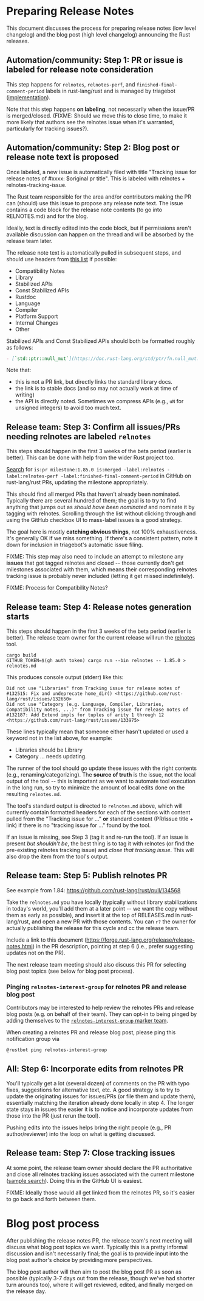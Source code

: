 # Preparing Release Notes

This document discusses the process for preparing release notes (low level
changelog) and the blog post (high level changelog) announcing the Rust
releases.

## Automation/community: Step 1: PR or issue is labeled for release note consideration

This step happens for `relnotes`, `relnotes-perf`, and `finished-final-comment-period`
labels in rust-lang/rust and is managed by triagebot
([implementation](https://github.com/rust-lang/triagebot/blob/38b904f010338e3847bf1eba651356985c6f1df1/src/handlers/relnotes.rs#L67)).

Note that this step happens **on labeling**, not necessarily when the issue/PR
is merged/closed. (FIXME: Should we move this to close time, to make it more
likely that authors see the relnotes issue when it's warranted, particularly
for tracking issues?).

## Automation/community: Step 2: Blog post or release note text is proposed

Once labeled, a new issue is automatically filed with title "Tracking issue for
release notes of #xxxx: $original pr title". This is labeled with relnotes +
relnotes-tracking-issue.

The Rust team responsible for the area and/or contributors making the PR can
(should) use this issue to propose any release note text. The issue contains a
code block for the release note contents (to go into RELNOTES.md) and for the blog.

Ideally, text is directly edited into the code block, but if permissions aren't
available discussion can happen on the thread and will be absorbed by the
release team later.

The release note text is automatically pulled in subsequent steps, and should use headers from [this list] if possible:

[this list]: https://github.com/rust-lang/relnotes/blob/21ed8b35851a34cae062bb342810a0280bbd19d7/src/main.rs#L454-L463

* Compatibility Notes
* Library
* Stabilized APIs
* Const Stabilized APIs
* Rustdoc
* Language
* Compiler
* Platform Support
* Internal Changes
* Other

Stabilized APIs and Const Stabilized APIs should both be formatted roughly as follows:

```md
- [`std::ptr::null_mut`](https://doc.rust-lang.org/std/ptr/fn.null_mut.html)
```

Note that:

* this is not a PR link, but directly links the standard library docs.
* the link is to stable docs (and so may not actually work at time of writing)
* the API is directly noted. Sometimes we compress APIs (e.g., `uN` for
  unsigned integers) to avoid too much text.

## Release team: Step 3: Confirm all issues/PRs needing relnotes are labeled `relnotes`

This steps should happen in the first 3 weeks of the beta period (earlier is
better). This can be done with help from the wider Rust project too.

[Search] for `is:pr milestone:1.85.0 is:merged -label:relnotes -label:relnotes-perf -label:finished-final-comment-period` in GitHub on rust-lang/rust PRs, updating the milestone appropriately.

This should find all merged PRs that haven't already been nominated. Typically
there are several hundred of them; the goal is to try to find anything that
jumps out as *should have been nominated* and nominate it by tagging with
relnotes. Scrolling through the list without clicking through and using the
GitHub checkbox UI to mass-label issues is a good strategy.

The goal here is mostly **catching obvious things**, not 100% exhaustiveness.
It's generally OK if we miss something. If there's a consistent pattern, note
it down for inclusion in triagebot's automatic issue filing.

[Search]: https://github.com/rust-lang/rust/pulls?q=is%3Apr+milestone%3A1.85.0+is%3Amerged+-label%3Arelnotes+-label%3Arelnotes-perf+-label%3Afinished-final-comment-period

FIXME: This step may also need to include an attempt to milestone any
**issues** that got tagged relnotes and closed -- those currently don't get
milestones associated with them, which means their corresponding relnotes
tracking issue is probably never included (letting it get missed indefinitely).

FIXME: Process for Compatibility Notes?

## Release team: Step 4: Release notes generation starts

This steps should happen in the first 3 weeks of the beta period (earlier is
better). The release team owner for the current release will run the [relnotes]
tool.

```shell
cargo build
GITHUB_TOKEN=$(gh auth token) cargo run --bin relnotes -- 1.85.0 > relnotes.md
```

This produces console output (stderr) like this:

```text
Did not use "Libraries" from Tracking issue for release notes of #132515: Fix and undeprecate home_dir() <https://github.com/rust-lang/rust/issues/132650>
Did not use "Category (e.g. Language, Compiler, Libraries, Compatibility notes, ...)" from Tracking issue for release notes of #132187: Add Extend impls for tuples of arity 1 through 12 <https://github.com/rust-lang/rust/issues/133975>
```

These lines typically mean that someone either hasn't updated or used a keyword not in the list above, for example:

* Libraries should be Library
* Category ... needs updating.

The runner of the tool should go update these issues with the right contents
(e.g., renaming/categorizing). The **source of truth** is the issue, not the
local output of the tool -- this is important as we want to automate tool
execution in the long run, so try to minimize the amount of local edits done on
the resulting `relnotes.md`.

The tool's standard output is directed to `relnotes.md` above, which will
currently contain formatted headers for each of the sections with content
pulled from the "Tracking issue for ..." **or** standard content (PR/issue
title + link) if there is no "tracking issue for ..." found by the tool.

If an issue is missing, see Step 3 (tag it and re-run the tool). If an issue is
present *but shouldn't be*, the best thing is to tag it with relnotes (or find
the pre-existing relnotes tracking issue) and *close that tracking issue*. This
will also drop the item from the tool's output.

## Release team: Step 5: Publish relnotes PR

See example from 1.84: <https://github.com/rust-lang/rust/pull/134568>

Take the `relnotes.md` you have locally (typically without library
stabilizations in today's world, you'll add them at a later point -- we want
the copy without them as early as possible), and insert it at the top of
RELEASES.md in rust-lang/rust, and open a new PR with those contents. You can
`r?` the owner for actually publishing the release for this cycle and cc the
release team.

Include a link to this document (https://forge.rust-lang.org/release/release-notes.html)
in the PR description, pointing at step 6 (i.e., prefer suggesting updates not on the PR).

The next release team meeting should also discuss this PR for selecting blog
post topics (see below for blog post process).

### Pinging `relnotes-interest-group` for relnotes PR and release blog post

Contributors may be interested to help review the relnotes PRs and release
blog posts (e.g. on behalf of their team). They can opt-in to being pinged by
adding themselves to the
[`relnotes-interest-group` marker team][relnotes-interest-group].

When creating a relnotes PR and release blog post, please ping this
notification group via

```console
@rustbot ping relnotes-interest-group
```

[relnotes-interest-group]: https://github.com/rust-lang/team/blob/master/teams/relnotes-interest-group.toml

## All: Step 6: Incorporate edits from relnotes PR

You'll typically get a lot (several dozen) of comments on the PR with typo
fixes, suggestions for alternative text, etc. A good strategy is to try to
update the originating issues for issues/PRs (or file them and update them),
essentially matching the iteration already done locally in step 4. The longer
state stays in issues the easier it is to notice and incorporate updates from
those into the PR (just rerun the tool).

Pushing edits into the issues helps bring the right people (e.g., PR
author/reviewer) into the loop on what is getting discussed.

## Release team: Step 7: Close tracking issues

At some point, the release team owner should declare the PR authoritative and
close all relnotes tracking issues associated with the current milestone ([sample search](https://github.com/rust-lang/rust/issues?q=is%3Aissue%20state%3Aopen%20milestone%3A1.85.0%20label%3Arelnotes-tracking-issue)). Doing this in the GitHub UI is easiest.

FIXME: Ideally those would all get linked from the relnotes PR, so it's easier
to go back and forth between them.

# Blog post process

After publishing the release notes PR, the release team's next meeting will
discuss what blog post topics we want. Typically this is a pretty informal
discussion and isn't necessarily final; the goal is to provide input into the
blog post author's choice by providing more perspectives.

The blog post author will then aim to post the blog post PR as soon as possible
(typically 3-7 days out from the release, though we've had shorter turn arounds
too), where it will get reviewed, edited, and finally merged on the release day.

[relnotes]: https://github.com/rust-lang/relnotes
